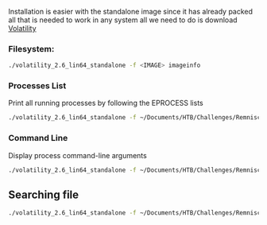 Installation is easier with the standalone image since it has already packed all that is needed to work in any system all we need to do is download [Volatility](https://downloads.volatilityfoundation.org/releases/2.4/CheatSheet_v2.4.pdf) 

### Filesystem:
```bash
./volatility_2.6_lin64_standalone -f <IMAGE> imageinfo
```
### Processes List
Print all running processes by following the EPROCESS lists
```bash
./volatility_2.6_lin64_standalone -f ~/Documents/HTB/Challenges/Remniscient/reminiscent/flounder-pc-memdump.elf --profile=Win7SP1x64 dumpfiles -Q 0x000000001e8feb70 --name file -D ~/Documents/HTB/Challenges/Remniscient
```
### Command Line
Display process command-line arguments
```bash
./volatility_2.6_lin64_standalone -f ~/Documents/HTB/Challenges/Remniscient/reminiscent/flounder-pc-memdump.elf --profile=Win7SP1x64 cmdline
```
## Searching file
```bash
./volatility_2.6_lin64_standalone -f ~/Documents/HTB/Challenges/Remniscient/reminiscent/flounder-pc-memdump.elf --profile=Win7SP1x64 filescan | grep resume
```